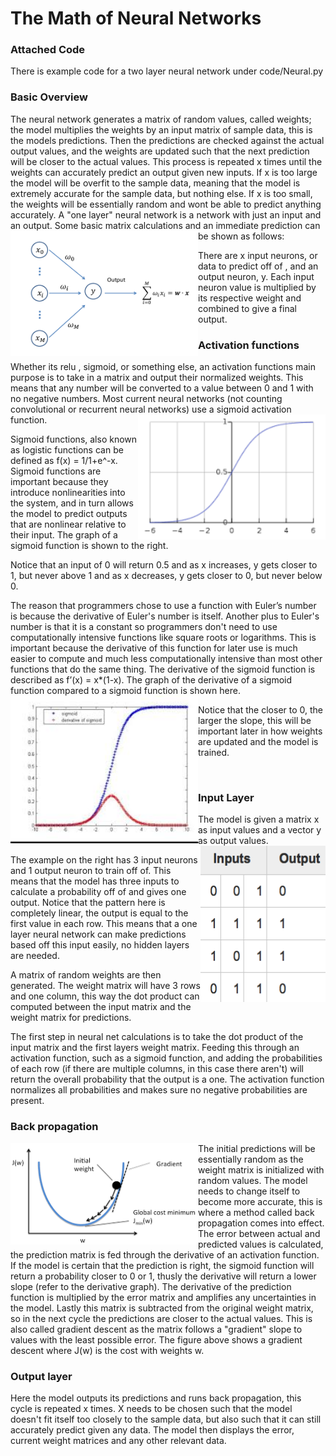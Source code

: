 
<h1>The Math of Neural Networks</h1>


<h3>Attached Code</h3>

There is example code for a two layer neural network under code/Neural.py

<h3>Basic Overview</h3>

The neural network generates a matrix of random values, called weights; the model multiplies the weights by an input matrix of sample data, this is the models predictions. Then the predictions are checked against the actual output values, and the weights are updated such that the next prediction will be closer to the actual values. This process is repeated x times until the weights can accurately predict an output given new inputs. If x is too large the model will be overfit to the sample data, meaning that the model is extremely accurate for the sample data, but nothing else. If x is too small, the weights will be essentially random and wont be able to predict anything accurately. A "one layer" neural network is a network with just an input and an output. Some basic matrix calculations and an immediate prediction can be shown as follows: 
<img src="pictures/neuralNet.png" align="left" width="300"/>



There are x input neurons, or data to predict off of , and an output neuron, y. Each input neuron value is multiplied by its respective weight and combined to give a final output.

<h3>Activation functions</h3>

Whether its relu , sigmoid, or something else, an activation functions main purpose is to take in a matrix and output their normalized weights. This means that any number will be converted to a value between 0 and 1 with no negative numbers. Most current neural networks (not counting convolutional or recurrent neural networks) use a sigmoid activation function. 
<img src="pictures/sigmoidA.png" align="right" width="300"/>

Sigmoid functions, also known as logistic functions can be defined as f(x) = 1/1+e^-x. Sigmoid functions are important because they introduce nonlinearities into the system, and in turn allows the model to predict outputs that are nonlinear relative to their input. The graph of a sigmoid function is shown to the right. 


Notice that an input of 0 will return 0.5 and as x increases, y gets closer to 1,  but never above 1 and   as x decreases, y gets closer to 0, but never below 0. 

	

The reason that programmers chose to use a function with Euler’s number is because the derivative of Euler's number is itself. Another plus to Euler's number is that it is a constant so programmers don't need to use computationally intensive functions like square roots or logarithms. This is important because the derivative of this function for later use is much easier to compute and much less computationally intensive than most other functions that do the same thing. The derivative of the sigmoid function is described as f’(x) = x*(1-x). The graph of the derivative of a sigmoid function compared to a sigmoid function is shown here.
<img src="pictures/sigmoidD.jpeg" align="left" width="300"/>

 Notice that the closer to 0, the larger the slope, this will be important later in how weights are updated and the model is trained.

<br>

<h3>Input Layer</h3>

The model is given a matrix x as input values and a vector y as output values.
<img src="pictures/table.png" align="right" width="200" height="250"/>

The example on the right has 3 input neurons and 1 output neuron to train off of. This means that the model has three inputs to calculate a probability off of and gives one output. Notice that the pattern here is completely linear, the output is equal to the first value in each row. This means that a one layer neural network can make predictions based off this input easily, no hidden layers are needed. 

A matrix of random weights are then generated. The weight matrix will have 3 rows and one column, this way the dot product can computed between the input matrix and the weight matrix for predictions.

The first step in neural net calculations is to take the dot product of the input matrix and the first layers weight matrix. Feeding this through an activation function, such as a sigmoid function, and adding the probabilities of each row (if there are multiple columns, in this case there aren't) will return the overall probability that the output is a one. The activation function normalizes all probabilities and makes sure no negative probabilities are present.

<h3>Back propagation</h3>

<img src="pictures/gradientDescent.png" align="left" width="300"/>

The initial predictions will be essentially random as the weight matrix is initialized with random values. The model needs to change itself to become more accurate, this is where a method called back propagation comes into effect. The error between actual and predicted values is calculated, the prediction matrix is fed through the derivative of an activation function. If the model is certain that the prediction is right, the sigmoid function will return a probability closer to 0 or 1, thusly the derivative will return a lower slope (refer to the derivative graph). The derivative of the prediction function is multiplied by the error matrix and amplifies any uncertainties in the model. Lastly this matrix is subtracted from the original weight matrix, so in the next cycle the predictions are closer to the actual values. This is also called gradient descent as the matrix follows a "gradient" slope to values with the least possible error. The figure above shows a gradient descent where J(w) is the cost with weights w.  

<h3>Output layer</h3>

Here the model outputs its predictions and runs back propagation, this cycle is repeated x times. X needs to be chosen such that the model doesn't fit itself too closely to the sample data, but also such that it can still accurately predict given any data. The model then displays the error, current weight matrices and any other relevant data.


